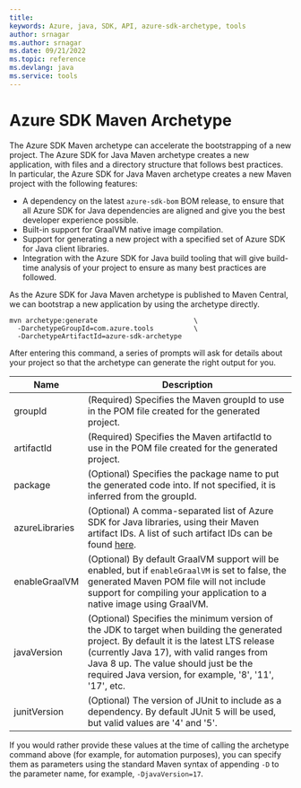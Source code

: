 ```yaml
---
title: 
keywords: Azure, java, SDK, API, azure-sdk-archetype, tools
author: srnagar
ms.author: srnagar
ms.date: 09/21/2022
ms.topic: reference
ms.devlang: java
ms.service: tools
---
```

# Azure SDK Maven Archetype

The Azure SDK Maven archetype can accelerate the bootstrapping of a new project. The Azure SDK for Java Maven archetype 
creates a new application, with files and a directory structure that follows best practices. In particular, the 
Azure SDK for Java Maven archetype creates a new Maven project with the following features:

* A dependency on the latest `azure-sdk-bom` BOM release, to ensure that all Azure SDK for Java dependencies are aligned and give you the best developer experience possible.
* Built-in support for GraalVM native image compilation.
* Support for generating a new project with a specified set of Azure SDK for Java client libraries.
* Integration with the Azure SDK for Java build tooling that will give build-time analysis of your project to ensure as many best practices are followed.

As the Azure SDK for Java Maven archetype is published to Maven Central, we can bootstrap a new application by using 
the archetype directly.

```shell
mvn archetype:generate                        \
  -DarchetypeGroupId=com.azure.tools          \
  -DarchetypeArtifactId=azure-sdk-archetype
```

After entering this command, a series of prompts will ask for details about your project so that the archetype can 
generate the right output for you.


| Name           | Description  |
|----------------|--------------|
| groupId        | (Required) Specifies the Maven groupId to use in the POM file created for the generated project.  |
| artifactId     | (Required) Specifies the Maven artifactId to use in the POM file created for the generated project.  |
| package        | (Optional) Specifies the package name to put the generated code into. If not specified, it is inferred from the groupId. |
| azureLibraries | (Optional) A comma-separated list of Azure SDK for Java libraries, using their Maven artifact IDs. A list of such artifact IDs can be found [here](https://azure.github.io/azure-sdk/releases/latest/java.html). |
| enableGraalVM  | (Optional) By default GraalVM support will be enabled, but if `enableGraalVM` is set to false, the generated Maven POM file will not include support for compiling your application to a native image using GraalVM. |
| javaVersion    | (Optional) Specifies the minimum version of the JDK to target when building the generated project. By default it is the latest LTS release (currently Java 17), with valid ranges from Java 8 up. The value should just be the required Java version, for example, '8', '11', '17', etc. |
| junitVersion   | (Optional) The version of JUnit to include as a dependency. By default JUnit 5 will be used, but valid values are '4' and '5'. |

If you would rather provide these values at the time of calling the archetype command above (for example, for 
automation purposes), you can specify them as parameters using the standard Maven syntax of appending `-D` to the 
parameter name, for example, `-DjavaVersion=17`.

